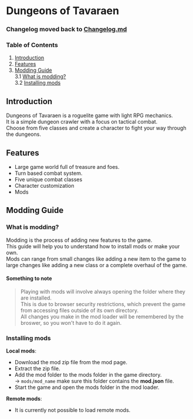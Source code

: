 # Dungeons of Tavaraen

### Changelog moved back to [Changelog.md](https://github.com/WelehoBRUDER/Dungeons-of-Tavaraen/blob/main/Changelog.md)

### Table of Contents

1. [Introduction](#introduction)
2. [Features](#features)
3. [Modding Guide](#modding-guide)<br>
   3.1 [What is modding?](#what-is-modding)<br>
   3.2 [Installing mods](#installing-mods)<br>

## Introduction

Dungeons of Tavaraen is a roguelite game with light RPG mechanics.<br>
It is a simple dungeon crawler with a focus on tactical combat.<br>
Choose from five classes and create a character to fight your way through the dungeons.<br>

## Features

- Large game world full of treasure and foes.
- Turn based combat system.
- Five unique combat classes
- Character customization
- Mods

## Modding Guide

### What is modding?

Modding is the process of adding new features to the game.<br>
This guide will help you to understand how to install mods or make your own.<br>
Mods can range from small changes like adding a new item to the game to large changes like adding a new class or a complete overhaul of the game.<br>

#### Something to note

> Playing with mods will involve always opening the folder where they are installed.<br>
> This is due to browser security restrictions, which prevent the game from accessing files outside of its own directory.<br>
> All changes you make in the mod loader will be remembered by the broswer, so you won't have to do it again.<br>

### Installing mods

**Local mods**:

- Download the mod zip file from the mod page.
- Extract the zip file.
- Add the mod folder to the mods folder in the game directory.<br>
  -> `mods/mod_name` make sure this folder contains the **mod.json** file.
- Start the game and open the mods folder in the mod loader.

**Remote mods**:
- It is currently not possible to load remote mods.